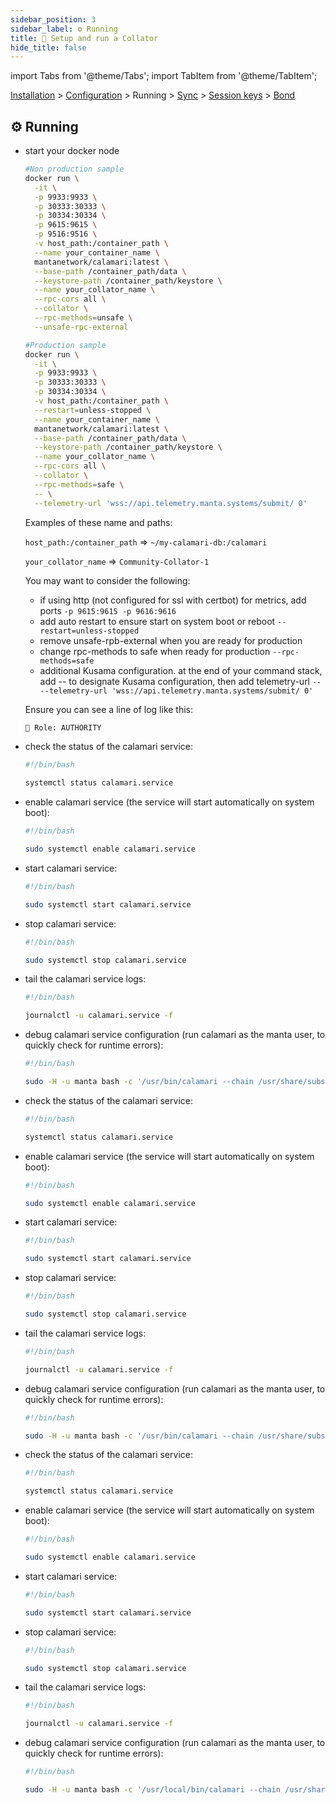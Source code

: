 ```yaml
---
sidebar_position: 3
sidebar_label: ⚙️ Running
title: 🚄 Setup and run a Collator
hide_title: false
---
```


import Tabs from '@theme/Tabs';
import TabItem from '@theme/TabItem';

[Installation](installation) > [Configuration](configuration) > Running > [Sync](sync) > [Session keys](keys) > [Bond](bond)

## ⚙️ Running

<Tabs groupId="os">
<TabItem value="docker" label="docker">

- start your docker node

  ```bash
  #Non production sample
  docker run \
    -it \
    -p 9933:9933 \
    -p 30333:30333 \
    -p 30334:30334 \
    -p 9615:9615 \
    -p 9516:9516 \
    -v host_path:/container_path \
    --name your_container_name \
    mantanetwork/calamari:latest \
    --base-path /container_path/data \
    --keystore-path /container_path/keystore \
    --name your_collator_name \
    --rpc-cors all \
    --collator \
    --rpc-methods=unsafe \
    --unsafe-rpc-external

  #Production sample
  docker run \
    -it \
    -p 9933:9933 \
    -p 30333:30333 \
    -p 30334:30334 \
    -v host_path:/container_path \
    --restart=unless-stopped \
    --name your_container_name \
    mantanetwork/calamari:latest \
    --base-path /container_path/data \
    --keystore-path /container_path/keystore \
    --name your_collator_name \
    --rpc-cors all \
    --collator \
    --rpc-methods=safe \
    -- \
    --telemetry-url 'wss://api.telemetry.manta.systems/submit/ 0'
  ```

  Examples of these name and paths:

  `host_path:/container_path` => `~/my-calamari-db:/calamari`

  `your_collator_name` => `Community-Collator-1`

  You may want to consider the following:
  - if using http (not configured for ssl with certbot) for metrics, add ports
  `-p 9615:9615 -p 9616:9616`
  - add auto restart to ensure start on system boot or reboot
  `--restart=unless-stopped`
  - remove unsafe-rpb-external when you are ready for production
  - change rpc-methods to safe when ready for production
  `--rpc-methods=safe`
  - additional Kusama configuration. at the end of your command stack, add -- to designate Kusama configuration, then add telemetry-url
  `-- --telemetry-url 'wss://api.telemetry.manta.systems/submit/ 0'`

  Ensure you can see a line of log like this:

  ```bash
  👤 Role: AUTHORITY
  ```

</TabItem>
<TabItem value="fedora" label="fedora">

- check the status of the calamari service:

  ```bash
  #!/bin/bash

  systemctl status calamari.service
  ```

- enable calamari service (the service will start automatically on system boot):

  ```bash
  #!/bin/bash

  sudo systemctl enable calamari.service
  ```

- start calamari service:

  ```bash
  #!/bin/bash

  sudo systemctl start calamari.service
  ```

- stop calamari service:

  ```bash
  #!/bin/bash

  sudo systemctl stop calamari.service
  ```

- tail the calamari service logs:

  ```bash
  #!/bin/bash

  journalctl -u calamari.service -f
  ```

- debug calamari service configuration (run calamari as the manta user, to quickly check for runtime errors):

  ```bash
  #!/bin/bash

  sudo -H -u manta bash -c '/usr/bin/calamari --chain /usr/share/substrate/calamari.json --base-path /var/lib/substrate --port 31333 --ws-port 9144 --ws-max-connections 100 --rpc-port 9133 --rpc-cors all --rpc-methods safe --state-cache-size 0 --bootnodes /dns/crispy.calamari.systems/tcp/30333/p2p/12D3KooWNE4LBfkYB2B7D4r9vL54YMMGsfAsXdkhWfBw8VHJSEQc /dns/crunchy.calamari.systems/tcp/30333/p2p/12D3KooWL3ELxcoMGA6han3wPQoym5DKbYHqkWkCuqyjaCXpyJTt /dns/hotdog.calamari.systems/tcp/30333/p2p/12D3KooWBdto53HnArmLdtf2RXzNWti7hD5mML7DWGZPD8q4cywv /dns/tasty.calamari.systems/tcp/30333/p2p/12D3KooWGs2hfnRQ3Y2eAoUyWKUL3g7Jmcsf8FpyhVYeNpXeBMSu /dns/tender.calamari.systems/tcp/30333/p2p/12D3KooWNXZeUSEKRPsp1yiDH99qSVawQSWHqG4umPjgHsn1joci -- --chain /usr/share/substrate/kusama.json'
  ```

</TabItem>
<TabItem value="ubuntu" label="ubuntu">

- check the status of the calamari service:

  ```bash
  #!/bin/bash

  systemctl status calamari.service
  ```

- enable calamari service (the service will start automatically on system boot):

  ```bash
  #!/bin/bash

  sudo systemctl enable calamari.service
  ```

- start calamari service:

  ```bash
  #!/bin/bash

  sudo systemctl start calamari.service
  ```

- stop calamari service:

  ```bash
  #!/bin/bash

  sudo systemctl stop calamari.service
  ```

- tail the calamari service logs:

  ```bash
  #!/bin/bash

  journalctl -u calamari.service -f
  ```

- debug calamari service configuration (run calamari as the manta user, to quickly check for runtime errors):

  ```bash
  #!/bin/bash

  sudo -H -u manta bash -c '/usr/bin/calamari --chain /usr/share/substrate/calamari.json --base-path /var/lib/substrate --port 31333 --ws-port 9144 --ws-max-connections 100 --rpc-port 9133 --rpc-cors all --rpc-methods safe --state-cache-size 0 --bootnodes /dns/crispy.calamari.systems/tcp/30333/p2p/12D3KooWNE4LBfkYB2B7D4r9vL54YMMGsfAsXdkhWfBw8VHJSEQc /dns/crunchy.calamari.systems/tcp/30333/p2p/12D3KooWL3ELxcoMGA6han3wPQoym5DKbYHqkWkCuqyjaCXpyJTt /dns/hotdog.calamari.systems/tcp/30333/p2p/12D3KooWBdto53HnArmLdtf2RXzNWti7hD5mML7DWGZPD8q4cywv /dns/tasty.calamari.systems/tcp/30333/p2p/12D3KooWGs2hfnRQ3Y2eAoUyWKUL3g7Jmcsf8FpyhVYeNpXeBMSu /dns/tender.calamari.systems/tcp/30333/p2p/12D3KooWNXZeUSEKRPsp1yiDH99qSVawQSWHqG4umPjgHsn1joci -- --chain /usr/share/substrate/kusama.json'
  ```

</TabItem>
<TabItem value="linux" label="other linux">

- check the status of the calamari service:

  ```bash
  #!/bin/bash

  systemctl status calamari.service
  ```

- enable calamari service (the service will start automatically on system boot):

  ```bash
  #!/bin/bash

  sudo systemctl enable calamari.service
  ```

- start calamari service:

  ```bash
  #!/bin/bash

  sudo systemctl start calamari.service
  ```

- stop calamari service:

  ```bash
  #!/bin/bash

  sudo systemctl stop calamari.service
  ```

- tail the calamari service logs:

  ```bash
  #!/bin/bash

  journalctl -u calamari.service -f
  ```

- debug calamari service configuration (run calamari as the manta user, to quickly check for runtime errors):

  ```bash
  #!/bin/bash

  sudo -H -u manta bash -c '/usr/local/bin/calamari --chain /usr/share/substrate/calamari.json --base-path /var/lib/substrate --port 31333 --ws-port 9144 --ws-max-connections 100 --rpc-port 9133 --rpc-cors all --rpc-methods safe --state-cache-size 0 --bootnodes /dns/crispy.calamari.systems/tcp/30333/p2p/12D3KooWNE4LBfkYB2B7D4r9vL54YMMGsfAsXdkhWfBw8VHJSEQc /dns/crunchy.calamari.systems/tcp/30333/p2p/12D3KooWL3ELxcoMGA6han3wPQoym5DKbYHqkWkCuqyjaCXpyJTt /dns/hotdog.calamari.systems/tcp/30333/p2p/12D3KooWBdto53HnArmLdtf2RXzNWti7hD5mML7DWGZPD8q4cywv /dns/tasty.calamari.systems/tcp/30333/p2p/12D3KooWGs2hfnRQ3Y2eAoUyWKUL3g7Jmcsf8FpyhVYeNpXeBMSu /dns/tender.calamari.systems/tcp/30333/p2p/12D3KooWNXZeUSEKRPsp1yiDH99qSVawQSWHqG4umPjgHsn1joci -- --chain /usr/share/substrate/kusama.json'
  ```

</TabItem>
</Tabs>

